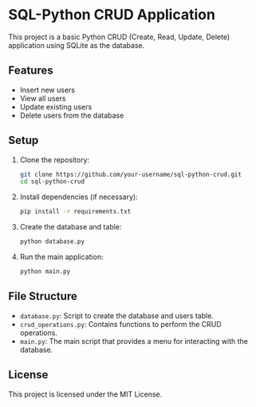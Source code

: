 # SQL-Python CRUD Application

This project is a basic Python CRUD (Create, Read, Update, Delete) application using SQLite as the database.

## Features

- Insert new users
- View all users
- Update existing users
- Delete users from the database

## Setup

1. Clone the repository:
    ```bash
    git clone https://github.com/your-username/sql-python-crud.git
    cd sql-python-crud
    ```

2. Install dependencies (if necessary):
    ```bash
    pip install -r requirements.txt
    ```

3. Create the database and table:
    ```bash
    python database.py
    ```

4. Run the main application:
    ```bash
    python main.py
    ```

## File Structure

- `database.py`: Script to create the database and users table.
- `crud_operations.py`: Contains functions to perform the CRUD operations.
- `main.py`: The main script that provides a menu for interacting with the database.

## License

This project is licensed under the MIT License.
